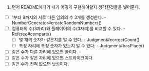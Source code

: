 1. 먼저 README에다가 내가 어떻게 구현해야할지 생각한것들을 넣어준다.


- [ ] 1부터 9까지의 서로 다른 임의의 수 3개를 생성한다. - NumberGenerator#createRandomNumbers()
- [ ] 컴퓨터의 수(3자리)와 플레이어의 수(3자리)를 비교할 수 있다. - Referee#compare()
  - [ ] 몇 개의 숫자가 같은지를 알 수 있다. - Judgment#correctCount()
  - [ ] 특정 자리에 특정 숫자가 있는지 알 수 있다. - Judgment#hasPlace()
- [ ] 같은 수가 다른 자리에 있으면 볼이다. - 
- [ ] 같은 수가 같은 자리에 있으면 스트라이크이다.
- [ ] 같은 수가 전혀 없으면 낫싱이다.